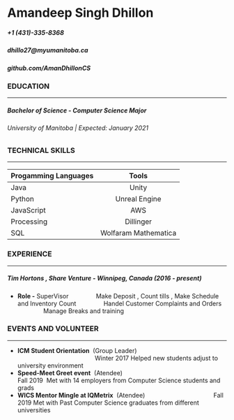 # **Amandeep Singh Dhillon**
##### +1 (431)-335-8368
#####  __dhillo27@myumanitoba.ca__
##### __github.com/AmanDhillonCS__

### **EDUCATION** 
____
##### **Bachelor of Science - Computer Science Major**
###### University of Manitoba | Expected: January 2021

### **TECHNICAL SKILLS**
____
| Progamming Languages       | Tools           |   
| ------------- |:-------------:| 
| Java     | Unity |
| Python     | Unreal Engine     | 
| JavaScript | AWS      |    $1 |
| Processing | Dillinger      |    $1 |
| SQL |  Wolfaram Mathematica     |    $1 |
### **EXPERIENCE**
____
##### __Tim Hortons , Share Venture - Winnipeg, Canada (2016 - present)__
- __Role -__ SuperVisor 
&nbsp;&nbsp;&nbsp;&nbsp;&nbsp;&nbsp;&nbsp;&nbsp;&nbsp;&nbsp;&nbsp;&nbsp;&nbsp;&nbsp; Make Deposit , Count tills , Make Schedule and Inventory Count
&nbsp;&nbsp;&nbsp;&nbsp;&nbsp;&nbsp;&nbsp;&nbsp;&nbsp;&nbsp;&nbsp;&nbsp;&nbsp;&nbsp; Handel Customer Complaints and Orders
&nbsp;&nbsp;&nbsp;&nbsp;&nbsp;&nbsp;&nbsp;&nbsp;&nbsp;&nbsp;&nbsp;&nbsp;&nbsp;&nbsp;&nbsp;Manage Breaks  and training

### **EVENTS AND VOLUNTEER**
____
- __ICM Student Orientation__ &nbsp;(Group Leader) &nbsp;&nbsp;&nbsp;&nbsp;&nbsp;&nbsp;&nbsp;&nbsp;&nbsp;&nbsp;&nbsp;&nbsp;&nbsp;&nbsp;&nbsp;&nbsp;&nbsp;&nbsp;&nbsp;&nbsp;&nbsp;&nbsp;&nbsp;&nbsp;&nbsp;&nbsp;&nbsp;&nbsp;&nbsp;&nbsp;&nbsp;&nbsp;&nbsp;&nbsp;&nbsp;&nbsp;&nbsp;&nbsp;&nbsp;&nbsp;&nbsp;&nbsp;&nbsp;&nbsp;&nbsp;Winter 2017 
Helped new students adjust to university environment 
- __Speed-Meet Greet event__ &nbsp;(Atendee)&nbsp;&nbsp;&nbsp;&nbsp;&nbsp;&nbsp;&nbsp;&nbsp;&nbsp;&nbsp;&nbsp;&nbsp;&nbsp;&nbsp;&nbsp;&nbsp;&nbsp;&nbsp;&nbsp;&nbsp;&nbsp;&nbsp;&nbsp;&nbsp;&nbsp;&nbsp;&nbsp;&nbsp;&nbsp;&nbsp;&nbsp;&nbsp;&nbsp;&nbsp;&nbsp;&nbsp;&nbsp;&nbsp;&nbsp;&nbsp;&nbsp;&nbsp;&nbsp;&nbsp;&nbsp;&nbsp;&nbsp;&nbsp;&nbsp;&nbsp;&nbsp;&nbsp;&nbsp;&nbsp;&nbsp;&nbsp;&nbsp;&nbsp;&nbsp; Fall 2019
&nbsp;Met with 14 employers from Computer Science students and grads
- __WICS Mentor Mingle at IQMetrix__ &nbsp;(Atendee) &nbsp;&nbsp;&nbsp;&nbsp;&nbsp;&nbsp;&nbsp;&nbsp;&nbsp;&nbsp;&nbsp;&nbsp;&nbsp;&nbsp;&nbsp;&nbsp;&nbsp;&nbsp;&nbsp;&nbsp;&nbsp;&nbsp;&nbsp;&nbsp;&nbsp;&nbsp;&nbsp;&nbsp;&nbsp;&nbsp;&nbsp;&nbsp;&nbsp;&nbsp;&nbsp;&nbsp;&nbsp;&nbsp;&nbsp;Fall 2019
Met with Past Computer Science graduates from different universities 
  








